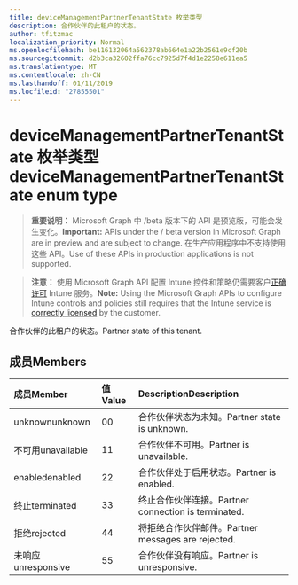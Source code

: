 ```yaml
---
title: deviceManagementPartnerTenantState 枚举类型
description: 合作伙伴的此租户的状态。
author: tfitzmac
localization_priority: Normal
ms.openlocfilehash: be116132064a562378ab664e1a22b2561e9cf20b
ms.sourcegitcommit: d2b3ca32602ffa76cc7925d7f4d1e2258e611ea5
ms.translationtype: MT
ms.contentlocale: zh-CN
ms.lasthandoff: 01/11/2019
ms.locfileid: "27855501"
---
```

# <a name="devicemanagementpartnertenantstate-enum-type"></a><span data-ttu-id="28b66-103">deviceManagementPartnerTenantState 枚举类型</span><span class="sxs-lookup"><span data-stu-id="28b66-103">deviceManagementPartnerTenantState enum type</span></span>

> <span data-ttu-id="28b66-104">**重要说明：** Microsoft Graph 中 /beta 版本下的 API 是预览版，可能会发生变化。</span><span class="sxs-lookup"><span data-stu-id="28b66-104">**Important:** APIs under the / beta version in Microsoft Graph are in preview and are subject to change.</span></span> <span data-ttu-id="28b66-105">在生产应用程序中不支持使用这些 API。</span><span class="sxs-lookup"><span data-stu-id="28b66-105">Use of these APIs in production applications is not supported.</span></span>

> <span data-ttu-id="28b66-106">**注意：** 使用 Microsoft Graph API 配置 Intune 控件和策略仍需要客户[正确许可](https://go.microsoft.com/fwlink/?linkid=839381) Intune 服务。</span><span class="sxs-lookup"><span data-stu-id="28b66-106">**Note:** Using the Microsoft Graph APIs to configure Intune controls and policies still requires that the Intune service is [correctly licensed](https://go.microsoft.com/fwlink/?linkid=839381) by the customer.</span></span>

<span data-ttu-id="28b66-107">合作伙伴的此租户的状态。</span><span class="sxs-lookup"><span data-stu-id="28b66-107">Partner state of this tenant.</span></span>
## <a name="members"></a><span data-ttu-id="28b66-108">成员</span><span class="sxs-lookup"><span data-stu-id="28b66-108">Members</span></span>
|<span data-ttu-id="28b66-109">成员</span><span class="sxs-lookup"><span data-stu-id="28b66-109">Member</span></span>|<span data-ttu-id="28b66-110">值</span><span class="sxs-lookup"><span data-stu-id="28b66-110">Value</span></span>|<span data-ttu-id="28b66-111">Description</span><span class="sxs-lookup"><span data-stu-id="28b66-111">Description</span></span>|
|:---|:---|:---|
|<span data-ttu-id="28b66-112">unknown</span><span class="sxs-lookup"><span data-stu-id="28b66-112">unknown</span></span>|<span data-ttu-id="28b66-113">0</span><span class="sxs-lookup"><span data-stu-id="28b66-113">0</span></span>|<span data-ttu-id="28b66-114">合作伙伴状态为未知。</span><span class="sxs-lookup"><span data-stu-id="28b66-114">Partner state is unknown.</span></span>|
|<span data-ttu-id="28b66-115">不可用</span><span class="sxs-lookup"><span data-stu-id="28b66-115">unavailable</span></span>|<span data-ttu-id="28b66-116">1</span><span class="sxs-lookup"><span data-stu-id="28b66-116">1</span></span>|<span data-ttu-id="28b66-117">合作伙伴不可用。</span><span class="sxs-lookup"><span data-stu-id="28b66-117">Partner is unavailable.</span></span>|
|<span data-ttu-id="28b66-118">enabled</span><span class="sxs-lookup"><span data-stu-id="28b66-118">enabled</span></span>|<span data-ttu-id="28b66-119">2</span><span class="sxs-lookup"><span data-stu-id="28b66-119">2</span></span>|<span data-ttu-id="28b66-120">合作伙伴处于启用状态。</span><span class="sxs-lookup"><span data-stu-id="28b66-120">Partner is enabled.</span></span>|
|<span data-ttu-id="28b66-121">终止</span><span class="sxs-lookup"><span data-stu-id="28b66-121">terminated</span></span>|<span data-ttu-id="28b66-122">3</span><span class="sxs-lookup"><span data-stu-id="28b66-122">3</span></span>|<span data-ttu-id="28b66-123">终止合作伙伴连接。</span><span class="sxs-lookup"><span data-stu-id="28b66-123">Partner connection is terminated.</span></span>|
|<span data-ttu-id="28b66-124">拒绝</span><span class="sxs-lookup"><span data-stu-id="28b66-124">rejected</span></span>|<span data-ttu-id="28b66-125">4</span><span class="sxs-lookup"><span data-stu-id="28b66-125">4</span></span>|<span data-ttu-id="28b66-126">将拒绝合作伙伴邮件。</span><span class="sxs-lookup"><span data-stu-id="28b66-126">Partner messages are rejected.</span></span>|
|<span data-ttu-id="28b66-127">未响应</span><span class="sxs-lookup"><span data-stu-id="28b66-127">unresponsive</span></span>|<span data-ttu-id="28b66-128">5</span><span class="sxs-lookup"><span data-stu-id="28b66-128">5</span></span>|<span data-ttu-id="28b66-129">合作伙伴没有响应。</span><span class="sxs-lookup"><span data-stu-id="28b66-129">Partner is unresponsive.</span></span>|






